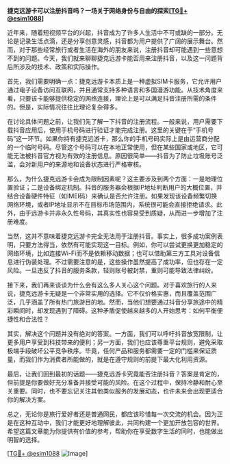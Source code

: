 **捷克远游卡可以注册抖音吗？一场关于网络身份与自由的探索[[TG💪+ @esim1088](https://t.me/s/esim1088)]**

近年来，随着短视频平台的兴起，抖音成为了许多人生活中不可或缺的一部分。无论是记录生活点滴，还是分享创意灵感，抖音都为用户提供了广阔的展示舞台。然而，对于那些经常旅行或者生活在海外的朋友来说，注册抖音却可能遇到一些意想不到的问题。今天，我们就来聊聊捷克远游卡能否用来注册抖音，以及这一问题背后所涉及的技术、政策和实际操作。

首先，我们需要明确一点：捷克远游卡本质上是一种虚拟SIM卡服务，它允许用户通过电子设备访问互联网，并且通常支持多种语言和多国漫游功能。从技术角度来看，只要该卡能够提供稳定的网络连接，理论上是可以满足抖音注册所需的条件的。但是，实际情况往往比理论复杂得多。

在讨论具体问题之前，让我们先了解一下抖音的注册流程。一般来说，用户需要下载抖音应用后，使用手机号码进行验证才能完成注册。这里的关键在于“手机号码”这一环节。如果你持有捷克远游卡，那么你的手机号码实际上是由运营商分配的一个临时号码。尽管这个号码可以在本地正常使用，但在某些国家或地区，它可能无法被抖音官方视为有效的注册信息。原因很简单——抖音为了防止垃圾账号泛滥，会对新用户的来源地和设备状态进行严格审核。

那么，为什么捷克远游卡会成为限制因素呢？这主要涉及到两个方面：一是地理位置验证；二是设备绑定机制。抖音的服务器会根据IP地址判断用户的大概位置，并结合设备硬件特征（如IMEI码）来确认是否允许注册。如果发现该设备频繁切换网络环境，或者IP地址显示不在目标市场范围内，系统很可能会直接拒绝请求。此外，由于远游卡并非永久性号码，其真实性也容易受到质疑，从而进一步增加了注册难度。

当然，这并不意味着捷克远游卡完全无法用于注册抖音。事实上，很多成功案例表明，只要方法得当，依然有可能实现这一目标。例如，你可以尝试更换更加稳定的网络环境，比如连接Wi-Fi而不是依赖移动数据；也可以借助第三方工具对设备信息进行伪装处理。不过需要注意的是，这些操作虽然提高了成功率，但也存在一定风险。一旦违反了抖音的服务条款，轻则账号被封禁，重则可能导致法律纠纷。

接下来，我们再来谈谈为什么会有这么多人关心这个问题。对于喜欢旅行的人来说，捷克远游卡无疑是一个非常实用的选择。它不仅价格实惠，而且覆盖范围广泛，几乎涵盖了所有热门旅游目的地。然而，当他们想要通过抖音分享旅途中的精彩瞬间时，却发现遇到了障碍。这种矛盾促使越来越多的人开始思考：如何平衡便捷性和合法性？

其实，解决这个问题并没有绝对的答案。一方面，我们可以呼吁抖音放宽限制，让更多用户享受到科技带来的便利；另一方面，我们也应该尊重平台规则，避免采取极端手段破坏公平竞争秩序。毕竟，任何产品和服务都需要一定的门槛来保证质量，而我们作为消费者所能做的，就是在遵守规则的前提下最大化利用资源。

最后，让我们回到最初的话题——捷克远游卡究竟能否注册抖音？答案是肯定的，但前提是你要做好充分准备并接受可能的风险。在这个过程中，保持冷静和耐心至关重要。同时，也不要忘记关注其他类似服务的发展动态，也许未来会出现更适合你的解决方案。

总之，无论你是旅行爱好者还是普通网民，都应该珍惜每一次交流的机会。因为正是在这种互动中，我们才能更好地理解彼此，共同构建一个更加开放包容的世界。希望这篇文章能为你提供有价值的参考，帮助你在享受数字生活的同时，也能做出明智的选择。

[[TG💪+ @esim1088](https://t.me/s/esim1088) ![Image](https://i.postimg.cc/4NQfJmqS/Snipaste-2025-05-13-00-14-12.png)]